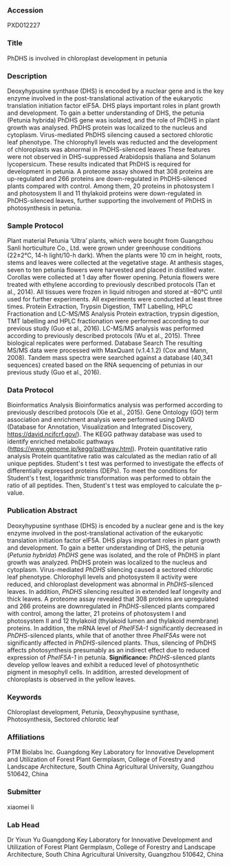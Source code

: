 ### Accession
PXD012227

### Title
PhDHS is involved in chloroplast development in petunia

### Description
Deoxyhypusine synthase (DHS) is encoded by a nuclear gene and is the key enzyme involved in the post-translational activation of the eukaryotic translation initiation factor eIF5A. DHS plays important roles in plant growth and development. To gain a better understanding of DHS, the petunia (Petunia hybrida) PhDHS gene was isolated, and the role of PhDHS in plant growth was analysed. PhDHS protein was localized to the nucleus and cytoplasm. Virus-mediated PhDHS silencing caused a sectored chlorotic leaf phenotype. The chlorophyll levels was reducted and the development of chloroplasts was abnormal in PhDHS-silenced leaves These features were not observed in DHS-suppressed Arabidopsis thaliana and Solanum lycopersicum. These results indicated that PhDHS is required for development in petunia. A proteome assay showed that 308 proteins are up-regulated and 266 proteins are down-regulated in PhDHS-silenced plants compared with control. Among them, 20 proteins in photosystem I and photosystem II and 11 thylakoid proteins were down-regulated in PhDHS-silenced leaves, further supporting the involvement of PhDHS in photosynthesis in petunia.

### Sample Protocol
Plant material Petunia ‘Ultra’ plants, which were bought from Guangzhou Sanli horticulture Co., Ltd. were grown under greenhouse conditions (22±2°C, 14-h light/10-h dark). When the plants were  10 cm in height, roots, stems and leaves were collected at the vegetative stage. At anthesis stages, seven to ten petunia flowers were harvested and placed in distilled water. Corollas were collected at 1 day after flower opening. Petunia flowers were treated with ethylene according to previously described protocols (Tan et al., 2014). All tissues were frozen in liquid nitrogen and stored at –80°C until used for further experiments. All experiments were conducted at least three times. Protein Extraction, Trypsin Digestion, TMT Labelling, HPLC Fractionation and LC-MS/MS Analysis Protein extraction, trypsin digestion, TMT labelling and HPLC fractionation were performed according to our previous study (Guo et al., 2016). LC-MS/MS analysis was performed according to previously described protocols (Wu et al., 2015). Three biological replicates were performed. Database Search The resulting MS/MS data were processed with MaxQuant (v.1.4.1.2) (Cox and Mann, 2008). Tandem mass spectra were searched against a database (40,341 sequences) created based on the RNA sequencing of petunias in our previous study (Guo et al., 2016).

### Data Protocol
Bioinformatics Analysis Bioinformatics analysis was performed according to previously described protocols (Xie et al., 2015). Gene Ontology (GO) term association and enrichment analysis were performed using DAVID (Database for Annotation, Visualization and Integrated Discovery, https://david.ncifcrf.gov/). The KEGG pathway database was used to identify enriched metabolic pathways (https://www.genome.jp/kegg/pathway.html).  Protein quantitative ratio analysis Protein quantitative ratio was calculated as the median ratio of all unique peptides. Student's t test was performed to investigate the effects of differentially expressed proteins (DEPs). To meet the conditions for Student's t test, logarithmic transformation was performed to obtain the ratio of all peptides. Then, Student's t test was employed to calculate the p-value.

### Publication Abstract
Deoxyhypusine synthase (DHS) is encoded by a nuclear gene and is the key enzyme involved in the post-translational activation of the eukaryotic translation initiation factor eIF5A. DHS plays important roles in plant growth and development. To gain a better understanding of DHS, the petunia (<i>Petunia hybrida</i>) <i>PhDHS</i> gene was isolated, and the role of PhDHS in plant growth was analyzed. PhDHS protein was localized to the nucleus and cytoplasm. Virus-mediated <i>PhDHS</i> silencing caused a sectored chlorotic leaf phenotype. Chlorophyll levels and photosystem II activity were reduced, and chloroplast development was abnormal in <i>PhDHS</i>-silenced leaves. In addition, <i>PhDHS</i> silencing resulted in extended leaf longevity and thick leaves. A proteome assay revealed that 308 proteins are upregulated and 266 proteins are downregulated in <i>PhDHS</i>-silenced plants compared with control, among the latter, 21 proteins of photosystem I and photosystem II and 12 thylakoid (thylakoid lumen and thylakoid membrane) proteins. In addition, the mRNA level of <i>PheIF5A-1</i> significantly decreased in <i>PhDHS</i>-silenced plants, while that of another three <i>PheIF5As</i> were not significantly affected in <i>PhDHS</i>-silenced plants. Thus, silencing of PhDHS affects photosynthesis presumably as an indirect effect due to reduced expression of <i>PheIF5A-1</i> in petunia. <b>Significance:</b> <i>PhDHS</i>-silenced plants develop yellow leaves and exhibit a reduced level of photosynthetic pigment in mesophyll cells. In addition, arrested development of chloroplasts is observed in the yellow leaves.

### Keywords
Chloroplast development, Petunia, Deoxyhypusine synthase, Photosynthesis, Sectored chlorotic leaf

### Affiliations
PTM Biolabs lnc.
Guangdong Key Laboratory for Innovative Development and Utilization of Forest Plant Germplasm, College of Forestry and Landscape Architecture, South China Agricultural University, Guangzhou 510642, China

### Submitter
xiaomei li

### Lab Head
Dr Yixun Yu
Guangdong Key Laboratory for Innovative Development and Utilization of Forest Plant Germplasm, College of Forestry and Landscape Architecture, South China Agricultural University, Guangzhou 510642, China


